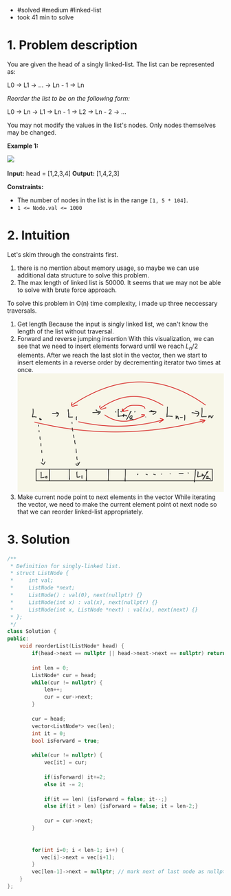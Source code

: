 
- #solved #medium #linked-list 
- took 41 min to solve

# 1. Problem description
You are given the head of a singly linked-list. The list can be represented as:

L0 → L1 → … → Ln - 1 → Ln

_Reorder the list to be on the following form:_

L0 → Ln → L1 → Ln - 1 → L2 → Ln - 2 → …

You may not modify the values in the list's nodes. Only nodes themselves may be changed.

**Example 1:**

![](https://assets.leetcode.com/uploads/2021/03/04/reorder1linked-list.jpg)

**Input:** head = [1,2,3,4]
**Output:** [1,4,2,3]

**Constraints:**

- The number of nodes in the list is in the range `[1, 5 * 104]`.
- `1 <= Node.val <= 1000`

# 2. Intuition
Let's skim through the constraints first.
1. there is no mention about memory usage, so maybe we can use additional data structure to solve this problem.
2. The max length of linked list is 50000. It seems that we may not be able to solve with brute force approach.

To solve this problem in O(n) time complexity, i made up three neccessary traversals.

1. Get length
	Because the input is singly linked list, we can't know the length of the list without traversal.
2. Forward and reverse jumping insertion
	With this visualization, we can see that we need to insert elements forward until we reach $L_n/2$ elements.
	After we reach the last slot in the vector, then we start to insert elements in a reverse order by decrementing iterator two times at once.
	![](../../../../../images/Pasted%20image%2020240303140643.png)
3. Make current node point to next elements in the vector
	While iterating the vector, we need to make the current element point ot next node so that we can reorder linked-list appropriately.
# 3. Solution
```cpp
/**
 * Definition for singly-linked list.
 * struct ListNode {
 *     int val;
 *     ListNode *next;
 *     ListNode() : val(0), next(nullptr) {}
 *     ListNode(int x) : val(x), next(nullptr) {}
 *     ListNode(int x, ListNode *next) : val(x), next(next) {}
 * };
 */
class Solution {
public:
    void reorderList(ListNode* head) {
        if(head->next == nullptr || head->next->next == nullptr) return; // when length of linked list is shorter than two

        int len = 0;
        ListNode* cur = head;
        while(cur != nullptr) {
            len++;
            cur = cur->next;
        }

        cur = head;
        vector<ListNode*> vec(len);
        int it = 0;
        bool isForward = true;

        while(cur != nullptr) {
            vec[it] = cur;

            if(isForward) it+=2;
            else it -= 2;

            if(it == len) {isForward = false; it--;}
            else if(it > len) {isForward = false; it = len-2;}
    
            cur = cur->next;
        }
    

        for(int i=0; i < len-1; i++) {
           vec[i]->next = vec[i+1];
        }
        vec[len-1]->next = nullptr; // mark next of last node as nullptr
    }
};
```